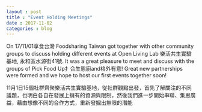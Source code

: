 ```yaml
---
layout : post
title : "Event Holding Meetings"
date : 2017-11-02
categories : blog
---
```



On 17/11/01享食台灣 Foodsharing Taiwan got together with other community groups to discuss holding different events at Open Living Lab 樂活共生實驗基地, 永和區水源街41號. It was a great pleasure to meet and discuss with the groups of Pick Food Up扌合生態廚and格外有意! Great new partnerships were formed and we hope to host our first events together soon!

11月1日15個社群齊聚樂活共生實驗基地，從社群觀點出發，首先了解關注的不同議題，也明白各自在發展上擁有的資源與限制，然後我們進一步開始串聯、集思廣益，藉由想像不同的合作方式，重新發掘出無限的潛能